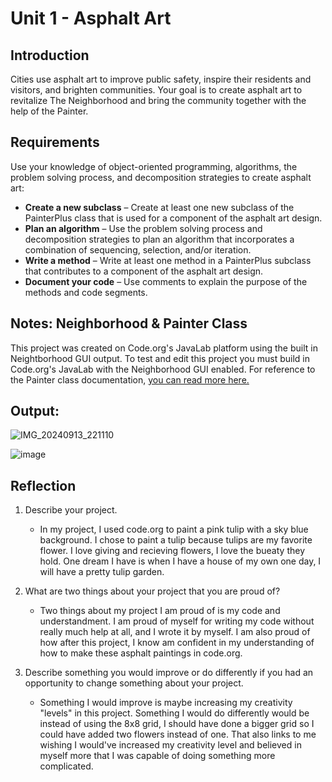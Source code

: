 # Unit 1 - Asphalt Art

## Introduction

Cities use asphalt art to improve public safety, inspire their residents and visitors, and brighten communities. Your goal is to create asphalt art to revitalize The Neighborhood and bring the community together with the help of the Painter.

## Requirements

Use your knowledge of object-oriented programming, algorithms, the problem solving process, and decomposition strategies to create asphalt art:
- **Create a new subclass** – Create at least one new subclass of the PainterPlus class that is used for a component of the asphalt art design.
- **Plan an algorithm** – Use the problem solving process and decomposition strategies to plan an algorithm that incorporates a combination of sequencing, selection, and/or iteration.
- **Write a method** – Write at least one method in a PainterPlus subclass that contributes to a component of the asphalt art design.
- **Document your code** – Use comments to explain the purpose of the methods and code segments.

## Notes: Neighborhood & Painter Class

This project was created on Code.org's JavaLab platform using the built in Neightborhood GUI output. To test and edit this project you must build in Code.org's JavaLab with the Neighborhood GUI enabled. For reference to the Painter class documentation, [you can read more here.](https://studio.code.org/docs/ide/javalab/classes/Painter)

## Output:

![IMG_20240913_221110](https://github.com/user-attachments/assets/eea0863c-2d15-4f3f-be7a-dcce80b676ce)

![image](https://github.com/user-attachments/assets/edc116b5-8121-4f79-b57a-d92ba7af0483)




## Reflection

1. Describe your project.

   - In my project, I used code.org to paint a pink tulip with a sky blue background. I chose to paint a tulip because tulips are my favorite flower. I love giving and recieving flowers, I love the bueaty they hold. One dream I have is when I have a house of my own one day, I will have a pretty tulip garden. 

2. What are two things about your project that you are proud of?

   - Two things about my project I am proud of is my code and understandment. I am proud of myself for writing my code without really much help at all, and I wrote it by myself. I am also proud of how after this project, I know am confident in my understanding of how to make these asphalt paintings in code.org. 

3. Describe something you would improve or do differently if you had an opportunity to change something about your project.

   - Something I would improve is maybe increasing my creativity "levels" in this project. Something I would do differently would be instead of using the 8x8 grid, I should have done a bigger grid so I could have added two flowers instead of one. That also links to me wishing I would've increased my creativity level and believed in myself more that I was capable of doing something more complicated. 
